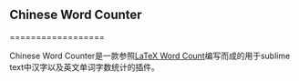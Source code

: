 ## Chinese Word Counter
==================

Chinese Word Counter是一款参照[LaTeX Word Count](https://github.com/titoBouzout/WordCount)编写而成的用于sublime text中汉字以及英文单词字数统计的插件。
